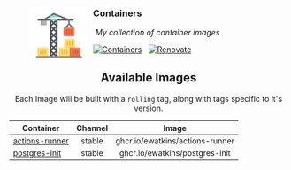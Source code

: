 <dl>
<dd>
<div>
<img src="https://raw.githubusercontent.com/ewatkins/containers/refs/heads/main/resources/containers.svg" align="left" width="100px" height="100px">

### &nbsp;&nbsp;&nbsp;Containers

&nbsp;&nbsp;&nbsp;&nbsp;_My collection of container images_

&nbsp;&nbsp;&nbsp;[![Containers](https://img.shields.io/github/directory-file-count/ewatkins/containers/apps?type=dir&style=for-the-badge&logo=docker&logoColor=white&label=Containers&labelColor=222222)](https://github.com/ewatkins?tab=packages&repo_name=containers)&nbsp;&nbsp;
[![Renovate](https://img.shields.io/github/actions/workflow/status/ewatkins/containers/renovate.yaml?branch=main&label=&logo=renovate&style=for-the-badge&color=blue&labelColor=222222)](https://github.com/ewatkins/containers/actions/workflows/renovate.yaml)

</div>
</dd>
</dl>

<div align="center">

## Available Images

Each Image will be built with a `rolling` tag, along with tags specific to it's version.

Container | Channel | Image
--- | :---: | :---:
[actions-runner](https://github.com/ewatkins/containers/pkgs/container/actions-runner) | stable | ghcr.io/ewatkins/actions-runner
[postgres-init](https://github.com/ewatkins/containers/pkgs/container/postgres-init) | stable | ghcr.io/ewatkins/postgres-init

</div>
